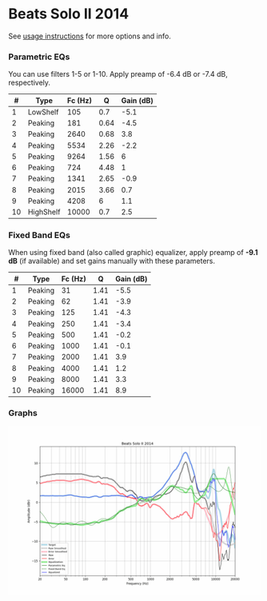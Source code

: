 # Beats Solo II 2014
See [usage instructions](https://github.com/jaakkopasanen/AutoEq#usage) for more options and info.

### Parametric EQs
You can use filters 1-5 or 1-10. Apply preamp of -6.4 dB or -7.4 dB, respectively.

|   # | Type      |   Fc (Hz) |    Q |   Gain (dB) |
|-----|-----------|-----------|------|-------------|
|   1 | LowShelf  |       105 | 0.7  |        -5.1 |
|   2 | Peaking   |       181 | 0.64 |        -4.5 |
|   3 | Peaking   |      2640 | 0.68 |         3.8 |
|   4 | Peaking   |      5534 | 2.26 |        -2.2 |
|   5 | Peaking   |      9264 | 1.56 |         6   |
|   6 | Peaking   |       724 | 4.48 |         1   |
|   7 | Peaking   |      1341 | 2.65 |        -0.9 |
|   8 | Peaking   |      2015 | 3.66 |         0.7 |
|   9 | Peaking   |      4208 | 6    |         1.1 |
|  10 | HighShelf |     10000 | 0.7  |         2.5 |

### Fixed Band EQs
When using fixed band (also called graphic) equalizer, apply preamp of **-9.1 dB** (if available) and set gains manually with these parameters.

|   # | Type    |   Fc (Hz) |    Q |   Gain (dB) |
|-----|---------|-----------|------|-------------|
|   1 | Peaking |        31 | 1.41 |        -5.5 |
|   2 | Peaking |        62 | 1.41 |        -3.9 |
|   3 | Peaking |       125 | 1.41 |        -4.3 |
|   4 | Peaking |       250 | 1.41 |        -3.4 |
|   5 | Peaking |       500 | 1.41 |        -0.2 |
|   6 | Peaking |      1000 | 1.41 |        -0.1 |
|   7 | Peaking |      2000 | 1.41 |         3.9 |
|   8 | Peaking |      4000 | 1.41 |         1.2 |
|   9 | Peaking |      8000 | 1.41 |         3.3 |
|  10 | Peaking |     16000 | 1.41 |         8.9 |

### Graphs
![](./Beats%20Solo%20II%202014.png)
